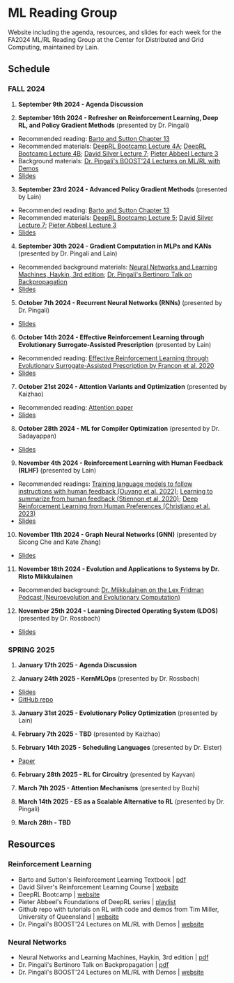 # ML Reading Group 

Website including the agenda, resources, and slides for each week for the FA2024 ML/RL Reading Group at the Center for Distributed and Grid Computing, maintained by Lain.

## Schedule

### FALL 2024

1) **September 9th 2024 - Agenda Discussion**
   
2) **September 16th 2024 - Refresher on Reinforcement Learning, Deep RL, and Policy Gradient Methods** (presented by Dr. Pingali)

* Recommended reading: [Barto and Sutton Chapter 13](https://www.andrew.cmu.edu/course/10-703/textbook/BartoSutton.pdf)
* Recommended materials: [DeepRL Bootcamp Lecture 4A](https://www.youtube.com/watch?v=S_gwYj1Q-44&t=2832s); [DeepRL Bootcamp Lecture 4B](https://www.youtube.com/watch?v=tqrcjHuNdmQ); [David Silver Lecture 7](https://www.youtube.com/watch?v=KHZVXao4qXs); [Pieter Abbeel Lecture 3](https://www.youtube.com/watch?v=AKbX1Zvo7r8)
* Background materials: [Dr. Pingali's BOOST'24 Lectures on ML/RL with Demos](https://sumust.github.io/mlfortherestofus/)
* [Slides](https://github.com/sumust/mlreadinggroup/blob/main/Sept16-2024-Policy-Gradient-Talk.pdf)
   
3) **September 23rd 2024 - Advanced Policy Gradient Methods** (presented by Lain)

* Recommended reading: [Barto and Sutton Chapter 13](https://www.andrew.cmu.edu/course/10-703/textbook/BartoSutton.pdf)
* Recommended materials: [DeepRL Bootcamp Lecture 5](https://www.youtube.com/watch?v=xvRrgxcpaHY&t=62s); [David Silver Lecture 7](https://www.youtube.com/watch?v=KHZVXao4qXs); [Pieter Abbeel Lecture 3](https://www.youtube.com/watch?v=AKbX1Zvo7r8)
* [Slides](https://github.com/sumust/mlreadinggroup/blob/main/Advanced%20Policy%20Gradient%20Methods.pdf)

4) **September 30th 2024 - Gradient Computation in MLPs and KANs** (presented by Dr. Pingali and Lain)

* Recommended background materials: [Neural Networks and Learning Machines, Haykin, 3rd edition](https://dai.fmph.uniba.sk/courses/NN/haykin.neural-networks.3ed.2009.pdf); [Dr. Pingali's Bertinoro Talk on Backpropagation](https://github.com/sumust/mlreadinggroup/blob/main/bertinoro2024.pdf)
* [Slides](https://github.com/sumust/mlreadinggroup/blob/main/neural%20networks.pdf)
  
5) **October 7th 2024 - Recurrent Neural Networks (RNNs)** (presented by Dr. Pingali)

* [Slides](https://github.com/sumust/mlreadinggroup/blob/main/RNN%20presentation.pdf)

6) **October 14th 2024 - Effective Reinforcement Learning through Evolutionary Surrogate-Assisted Prescription** (presented by Lain)

* Recommended reading: [Effective Reinforcement Learning through Evolutionary Surrogate-Assisted Prescription by Francon et al. 2020](https://arxiv.org/abs/2002.05368)
* [Slides](https://github.com/sumust/mlreadinggroup/blob/main/ESP%20Presentation%20Final.pdf)
  
7) **October 21st 2024 - Attention Variants and Optimization** (presented by Kaizhao)

* Recommended reading: [Attention paper](https://arxiv.org/abs/1706.03762)
* [Slides](https://github.com/sumust/mlreadinggroup/blob/main/Attentions%20and%20How%20to%20Run%20Them%20Fast.pdf)
  
8) **October 28th 2024 - ML for Compiler Optimization** (presented by Dr. Sadayappan)

* [Slides](https://github.com/sumust/mlreadinggroup/blob/main/CompilerOpt.pdf)

9) **November 4th 2024 - Reinforcement Learning with Human Feedback (RLHF)** (presented by Lain)

* Recommended readings: [Training language models to follow instructions with human feedback (Ouyang et al. 2022)](https://arxiv.org/abs/2203.02155); [Learning to summarize from human feedback (Stiennon et al. 2020)](https://arxiv.org/abs/2009.01325); [Deep Reinforcement Learning from Human Preferences (Christiano et al. 2023)](https://arxiv.org/pdf/1706.03741)
* [Slides](https://github.com/sumust/mlreadinggroup/blob/main/RLHF%20-%20Reading%20Group%20Presentation.pdf)

10) **November 11th 2024 - Graph Neural Networks (GNN)** (presented by Sicong Che and Kate Zhang)

* [Slides](https://github.com/sumust/mlreadinggroup/blob/main/Graph%20Neural%20Networks.pdf)
  
11) **November 18th 2024 - Evolution and Applications to Systems by Dr. Risto Miikkulainen**

* Recommended background: [Dr. Miikkulainen on the Lex Fridman Podcast (Neuroevolution and Evolutionary Computation)](https://www.youtube.com/watch?v=CY_LEa9xQtg)
  
12) **November 25th 2024 - Learning Directed Operating System (LDOS)** (presented by Dr. Rossbach)

* [Slides](https://github.com/sumust/mlreadinggroup/blob/main/ldos-ml-reading-group.pptx.pdf)

### SPRING 2025

1) **January 17th 2025 - Agenda Discussion**

2) **January 24th 2025 - KernMLOps** (presented by Dr. Rossbach)

* [Slides](https://github.com/sumust/mlreadinggroup/blob/main/kernmlops-ml-reading-group-v2.pptx.pdf)
* [GitHub repo](https://github.com/utcs-scea/KernMLOps)
  
3) **January 31st 2025 - Evolutionary Policy Optimization** (presented by Lain)

4) **February 7th 2025 - TBD** (presented by Kaizhao)

5) **February 14th 2025 - Scheduling Languages** (presented by Dr. Elster)
   
* [Paper](https://arxiv.org/pdf/2410.19927)
  
6) **February 28th 2025 - RL for Circuitry** (presented by Kayvan)

7) **March 7th 2025 - Attention Mechanisms** (presented by Bozhi)

8) **March 14th 2025 - ES as a Scalable Alternative to RL** (presented by Dr. Pingali)

9) **March 28th - TBD**

## Resources

### Reinforcement Learning

* Barto and Sutton's Reinforcement Learning Textbook | [pdf](https://www.andrew.cmu.edu/course/10-703/textbook/BartoSutton.pdf)
* David Silver's Reinforcement Learning Course | [website](https://www.davidsilver.uk/teaching/)
* DeepRL Bootcamp | [website](https://sites.google.com/view/deep-rl-bootcamp)
* Pieter Abbeel's Foundations of DeepRL series | [playlist](https://www.youtube.com/watch?v=2GwBez0D20A)
* Github repo with tutorials on RL with code and demos from Tim Miller, University of Queensland | [website](https://gibberblot.github.io/rl-notes/single-agent/value-iteration.html)
* Dr. Pingali's BOOST'24 Lectures on ML/RL with Demos | [website](https://sumust.github.io/mlfortherestofus/)

### Neural Networks

* Neural Networks and Learning Machines, Haykin, 3rd edition | [pdf](https://dai.fmph.uniba.sk/courses/NN/haykin.neural-networks.3ed.2009.pdf)
* Dr. Pingali's Bertinoro Talk on Backpropagation | [pdf](https://github.com/sumust/mlreadinggroup/blob/main/bertinoro2024.pdf)
* Dr. Pingali's BOOST'24 Lectures on ML/RL with Demos | [website](https://sumust.github.io/mlfortherestofus/)
